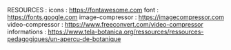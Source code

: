RESOURCES :
icons : https://fontawesome.com
font : https://fonts.google.com
image-compressor : https://imagecompressor.com
video-compressor : https://www.freeconvert.com/video-compressor
informations : https://www.tela-botanica.org/ressources/ressources-pedagogiques/un-apercu-de-botanique
